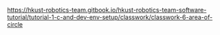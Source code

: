 https://hkust-robotics-team.gitbook.io/hkust-robotics-team-software-tutorial/tutorial-1-c-and-dev-env-setup/classwork/classwork-6-area-of-circle
